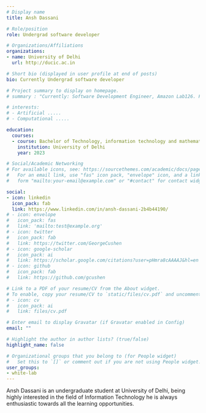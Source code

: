 ```yaml
---
# Display name
title: Ansh Dassani

# Role/position
role: Undergrad software developer

# Organizations/Affiliations
organizations:
- name: University of Delhi
  url: http://ducic.ac.in

# Short bio (displayed in user profile at end of posts)
bio: Currently Undergrad software developer

# Project summary to display on homepage.
# summary : "Currently: Software Development Engineer, Amazon Lab126. Former Undergrad Software Developer ......."

# interests:
# - Artificial .....
# - Computational .....

education:
  courses:
  - course: Bachelor of Technology, information technology and mathematical innovation
    institution: University of Delhi
    year: 2023

# Social/Academic Networking
# For available icons, see: https://sourcethemes.com/academic/docs/page-builder/#icons
#   For an email link, use "fas" icon pack, "envelope" icon, and a link in the
#   form "mailto:your-email@example.com" or "#contact" for contact widget.

social:
- icon: linkedin
  icon_pack: fab
  link: https://www.linkedin.com/in/ansh-dassani-2b4b44190/
# - icon: envelope
#   icon_pack: fas
#   link: 'mailto:test@example.org'
# - icon: twitter
#   icon_pack: fab
#   link: https://twitter.com/GeorgeCushen
# - icon: google-scholar
#   icon_pack: ai
#   link: https://scholar.google.com/citations?user=pHmra8cAAAAJ&hl=en
# - icon: github
#   icon_pack: fab
#   link: https://github.com/gcushen

# Link to a PDF of your resume/CV from the About widget.
# To enable, copy your resume/CV to `static/files/cv.pdf` and uncomment the lines below.
# - icon: cv
#   icon_pack: ai
#   link: files/cv.pdf

# Enter email to display Gravatar (if Gravatar enabled in Config)
email: ""

# Highlight the author in author lists? (true/false)
highlight_name: false

# Organizational groups that you belong to (for People widget)
#   Set this to `[]` or comment out if you are not using People widget.
user_groups:
- white-lab
---
```


Ansh Dassani is an undergraduate student at University of Delhi, being highly interested in the field of Information Technology he is always enthusiastic towards all the learning opportunities.
